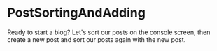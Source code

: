 # PostSortingAndAdding
Ready to start a blog? Let's sort our posts on the console screen, then create a new post and sort our posts again with the new post.
